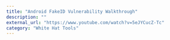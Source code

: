 ```yaml
---
title: "Android FakeID Vulnerability Walkthrough"
description: ""
external_url: "https://www.youtube.com/watch?v=5eJYCucZ-Tc"
category: "White Hat Tools"
---
```


